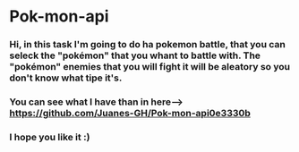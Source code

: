 # Pok-mon-api
### Hi, in this task I'm going to do ha pokemon battle, that you can seleck the "pokémon" that you whant to battle with. The "pokémon" enemies that you will fight it will be aleatory so you don't know what tipe it's.
### You can see what I have than in here--> https://github.com/Juanes-GH/Pok-mon-api0e3330b

### I hope you like it :)
